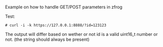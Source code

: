Example on how to handle GET/POST parameters in zfrog

Test:

	# curl -i -k https://127.0.0.1:8888/?id=123123

The output will differ based on wether or not id is a valid
uint16_t number or not. (the string should always be present)
